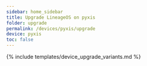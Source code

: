 ```yaml
---
sidebar: home_sidebar
title: Upgrade LineageOS on pyxis
folder: upgrade
permalink: /devices/pyxis/upgrade
device: pyxis
toc: false
---
```

{% include templates/device_upgrade_variants.md %}
